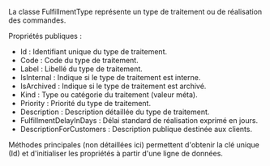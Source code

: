 La classe FulfillmentType représente un type de traitement ou de réalisation des commandes.

Propriétés publiques :
- Id : Identifiant unique du type de traitement.
- Code : Code du type de traitement.
- Label : Libellé du type de traitement.
- IsInternal : Indique si le type de traitement est interne.
- IsArchived : Indique si le type de traitement est archivé.
- Kind : Type ou catégorie du traitement (valeur méta).
- Priority : Priorité du type de traitement.
- Description : Description détaillée du type de traitement.
- FulfillmentDelayInDays : Délai standard de réalisation exprimé en jours.
- DescriptionForCustomers : Description publique destinée aux clients.

Méthodes principales (non détaillées ici) permettent d'obtenir la clé unique (Id) et d'initialiser les propriétés à partir d'une ligne de données.